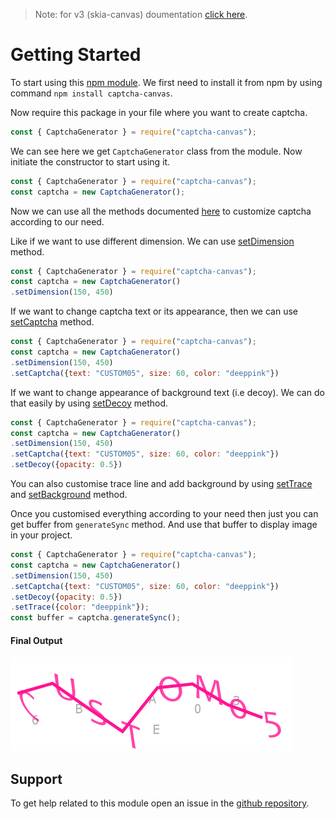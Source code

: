 > Note: for v3 (skia-canvas) doumentation <a href="v3/index.html">click here</a>.
# Getting Started

To start using this [npm module](https://npmjs.com/package/captcha-canvas). We first need to install it from npm by using command `npm install captcha-canvas`.

Now require this package in your file where you want to create captcha.
```js
const { CaptchaGenerator } = require("captcha-canvas");
```

We can see here we get `CaptchaGenerator` class from the module. Now initiate the constructor to start using it.
```js
const { CaptchaGenerator } = require("captcha-canvas");
const captcha = new CaptchaGenerator();
```

Now we can use all the methods documented [here](https://captcha-canvas.js.org/CaptchaGenerator.html) to customize captcha according to our need.

Like if we want to use different dimension. We can use [setDimension](https://captcha-canvas.js.org/CaptchaGenerator.html#setDimension) method.
```js
const { CaptchaGenerator } = require("captcha-canvas");
const captcha = new CaptchaGenerator()
.setDimension(150, 450) 
```

If we want to change captcha text or its appearance, then we can use [setCaptcha](https://captcha-canvas.js.org/CaptchaGenerator.html#setCaptcha) method.
```js
const { CaptchaGenerator } = require("captcha-canvas");
const captcha = new CaptchaGenerator()
.setDimension(150, 450) 
.setCaptcha({text: "CUSTOM05", size: 60, color: "deeppink"})
```

If we want to change appearance of background text (i.e decoy). We can do that easily by using [setDecoy](https://captcha-canvas.js.org/CaptchaGenerator.html#setDecoy) method.
```js
const { CaptchaGenerator } = require("captcha-canvas");
const captcha = new CaptchaGenerator()
.setDimension(150, 450) 
.setCaptcha({text: "CUSTOM05", size: 60, color: "deeppink"})
.setDecoy({opacity: 0.5})
```

You can also customise trace line and add background by using [setTrace](https://captcha-canvas.js.org/CaptchaGenerator.html#setTrace) and [setBackground](https://captcha-canvas.js.org/CaptchaGenerator.html#setBackground) method.

Once you customised everything according to your need then just you can get buffer from `generateSync` method. And use that buffer to display image in your project.

```js
const { CaptchaGenerator } = require("captcha-canvas");
const captcha = new CaptchaGenerator()
.setDimension(150, 450) 
.setCaptcha({text: "CUSTOM05", size: 60, color: "deeppink"})
.setDecoy({opacity: 0.5})
.setTrace({color: "deeppink"});
const buffer = captcha.generateSync();
```

#### Final Output
![captcha](https://raw.githubusercontent.com/Shashank3736/captcha-canvas/master/examples/all.png)

## Support
To get help related to this module open an issue in the [github repository](https://github.com/Shashank3736/captcha-canvas). 
